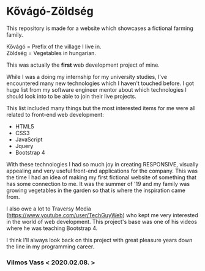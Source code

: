 # Kővágó-Zöldség
This repository is made for a website which showcases a fictional farming family.

Kővágó = Prefix of the village I live in.  
Zöldség = Vegetables in hungarian.

This was actually the **first** web development project of mine.

While I was a doing my internship for my university studies, I've encountered many new technologies which I haven't touched before.
I got huge list from my software engineer mentor about which technologies I should look into to be able to join their live projects.  

This list included many things but the most interested items for me were all related to front-end web development:
- HTML5
- CSS3
- JavaScript
- Jquery
- Bootstrap 4

With these technologies I had so much joy in creating RESPONSIVE, visually appealing and very useful front-end applications for the company. This was the time I had an idea of making my first fictional website of something that has some connection to me.
It was the summer of '19 and my family was growing vegetables in the garden so that is where the inspiration came from.  

I also owe a lot to Traversy Media (https://www.youtube.com/user/TechGuyWeb) who kept me very interested in the world of web development.
This project's base was one of his videos where he was teaching Bootstrap 4.  

I think I'll always look back on this project with great pleasure years down the line in my programming career.  

### Vilmos Vass < 2020.02.08. >
